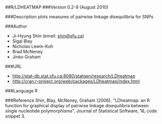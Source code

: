 ##R/LDHEATMAP
###Version
0.2-9 (August 2010)

###Description
plots measures of pairwise linkage disequilibria for SNPs

###Author
* Ji-Hyung Shin (email: shin@sfu.ca)
* Sigal Blay
* Nicholas Lewin-Koh
* Brad McNeney
* Jinko Graham

###URL
* http://stat-db.stat.sfu.ca:8080/statgen/research/LDheatmap
* http://cran.r-project.org/web/packages/LDheatmap/index.html

###Language
R

###Reference
Shin, Blay, McNeney, Graham (2006), "LDheatmap: an R function for graphical display of pairwise linkage disequilibria between single nucleotide polymorphisms", Journal of Statistical Software, 16, code snippet 3.


